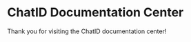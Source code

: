 ChatID Documentation Center
===========================

Thank you for visiting the ChatID documentation center!
